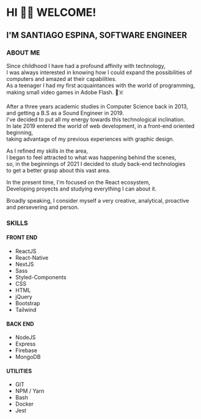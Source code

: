 # HI 👋🏼 WELCOME!
## I'M SANTIAGO ESPINA, SOFTWARE ENGINEER

### ABOUT ME
Since childhood I have had a profound affinity with technology,  
I was always interested in knowing how I could expand the possibilities of computers and amazed at their capabilities.  
As a teenager I had my first acquaintances with the world of programming,  
making small video games in Adobe Flash. 🚀☠️

After a three years academic studies in Computer Science back in 2013,  
and getting a B.S as a Sound Engineer in 2019.      
I've decided to put all my energy towards this technological inclination.  
In late 2019 entered the world of web development, in a front-end oriented beginning,  
taking advantage of my previous experiences with graphic design.  

As I refined my skills in the area,   
I began to feel attracted to what was happening behind the scenes,  
so, in the beginnings of 2021 I decided to study back-end technologies  
to get a better grasp about this vast area.

In the present time, I'm focused on the React ecosystem,  
Developing proyects and studying everything I can about it.  

Broadly speaking, I consider myself a very creative, analytical, proactive and persevering and  person.


### SKILLS

#### FRONT END
* ReactJS
* React-Native
* NextJS
* Sass
* Styled-Components
* CSS
* HTML
* jQuery
* Bootstrap
* Tailwind

#### BACK END
* NodeJS
* Express
* Firebase
* MongoDB

#### UTILITIES
* GIT
* NPM / Yarn
* Bash
* Docker
* Jest
